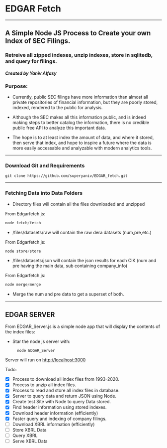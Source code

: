 # EDGAR Fetch
---

## A Simple Node JS Process to Create your own Index of SEC Filings.
### Retreive all zipped indexes, unzip indexes, store in sqlitedb, and query for filings.

#### *Created by Yaniv Alfasy*

### Purpose: 
- Currently, public SEC filings have more information than almost all private repositories of financial information, but they are poorly stored, indexed, rendered to the public for analysis.

- Although the SEC makes all this information public, and is indeed making steps to better catalog the information, there is no credible public free API to analyze this important data. 

- The hope is to at least index the amount of data, and where it stored, then serve that index, and hope to inspire a future where the data is more easily accessable and analyzable with modern analytics tools.

---
### Download Git and Requirements

    git clone https://github.com/superyaniv/EDGAR_fetch.git

---
### Fetching Data into Data Folders

* Directory files will contain all the files downloaded and unzipped

From Edgarfetch.js:
```javascript
node fetch/fetch
```
* /files/datasets/raw will contain the raw dera datasets (num,pre,etc.)

From Edgarfetch.js:
```javascript
node store/store
```
* /files/datasets/json will contain the json results for each CIK (num and pre having the main data, sub containing company_info)

From Edgarfetch.js:
```javascript 
node merge/merge
```
* Merge the num and pre data to get a superset of both.

---
## EDGAR SERVER
From EDGAR_Server.js is a simple node app that will display the contents of the index files:

* Star the node js server with:
    
        node EDGAR_Server

Server will run on [http://localhost:3000](http://localhost:3000)

Todo:
- [x] Process to download all index files from 1993-2020.
- [x] Process to unzip all index files.
- [x] Process to read and store all index files in database.
- [x] Server to query data and return JSON using Node.
- [x] Create test Site with Node to query Data stored.
- [x] Find header information using stored indexes.
- [x] Download header information (efficiently)
- [x] Faster query and indexing of company filings.
- [ ] Download XBRL information (efficiently)
- [ ] Store XBRL Data
- [ ] Query XBRL
- [ ] Serve XBRL Data
